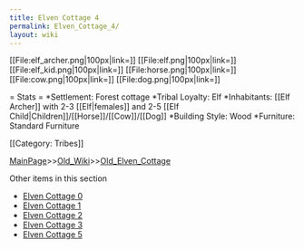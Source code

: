 ```yaml
---
title: Elven Cottage 4
permalink: Elven_Cottage_4/
layout: wiki
---
```

[[File:elf_archer.png|100px|link=]]
[[File:elf.png|100px|link=]]
[[File:elf_kid.png|100px|link=]]
[[File:horse.png|100px|link=]]
[[File:cow.png|100px|link=]]
[[File:dog.png|100px|link=]]

= Stats =
*Settlement: Forest cottage 
*Tribal Loyalty: Elf 
*Inhabitants: [[Elf Archer]] with 2-3 [[Elf|females]] and 2-5 [[Elf Child|Children]]/[[Horse]]/[[Cow]]/[[Dog]]
*Building Style: Wood
*Furniture: Standard Furniture
  
[[Category: Tribes]]

[MainPage](/keeperrl_wiki/ "wikilink")>>[Old_Wiki](/keeperrl_wiki/Old_Wiki "wikilink")>>[Old_Elven_Cottage](/keeperrl_wiki/Old_Elven_Cottage "wikilink")

Other items in this section
-    [Elven Cottage 0](/keeperrl_wiki/Elven_Cottage_0 "wikilink")
-    [Elven Cottage 1](/keeperrl_wiki/Elven_Cottage_1 "wikilink")
-    [Elven Cottage 2](/keeperrl_wiki/Elven_Cottage_2 "wikilink")
-    [Elven Cottage 3](/keeperrl_wiki/Elven_Cottage_3 "wikilink")
-    [Elven Cottage 5](/keeperrl_wiki/Elven_Cottage_5 "wikilink")
